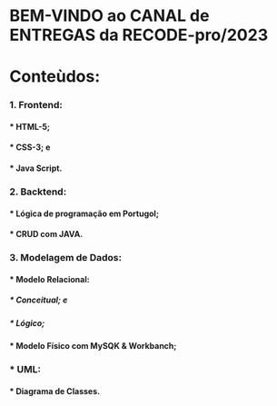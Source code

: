 # **BEM-VINDO ao CANAL de ENTREGAS da RECODE-pro/2023**

# Conteùdos:

### 1. Frontend:
#### * HTML-5;
#### * CSS-3; e
#### * Java Script.

### 2. Backtend:
#### * Lógica de programação em Portugol;
#### * CRUD com JAVA.

### 3. Modelagem de Dados:
#### * Modelo Relacional:
##### * Conceitual; e
##### * Lógico;

#### * Modelo Físico com MySQK & Workbanch;

### * UML:
#### * Diagrama de Classes.
